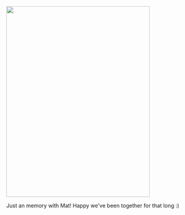 
<img src="https://github.com/WisangSugiarta/wisangsugiarta.github.io/blob/master/css/IMG_1534.jpg" width="378" height="504"/>



Just an memory with Mat! Happy we've been together for that long :)
